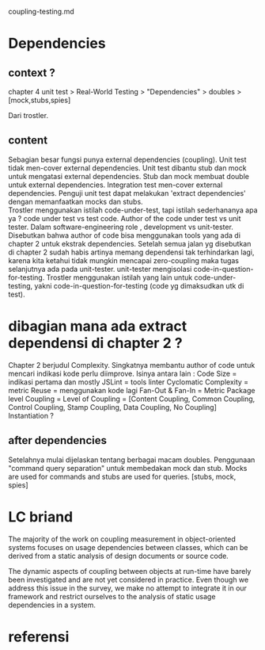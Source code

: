coupling-testing.md
# Dependencies
## context ?
chapter 4 unit test > Real-World Testing > "Dependencies" > doubles > [mock,stubs,spies]

Dari trostler. 

## content
Sebagian besar fungsi punya external dependencies (coupling).
Unit test tidak men-cover external dependencies.
Unit test dibantu stub dan mock untuk mengatasi external dependencies.
Stub dan mock membuat double untuk external dependencies.
Integration test men-cover external dependencies.
Penguji unit test dapat melakukan 'extract dependencies' dengan memanfaatkan mocks dan stubs.  
Trostler menggunakan istilah code-under-test, tapi istilah sederhananya apa ya ?
code under test vs test code.
Author of the code under test vs unit tester.
Dalam software-engineering role , development vs unit-tester.
Disebutkan bahwa author of code bisa menggunakan tools yang ada di chapter 2 untuk ekstrak dependencies.
Setelah semua jalan yg disebutkan di chapter 2 sudah habis artinya  memang dependensi tak terhindarkan lagi, karena kita ketahui tidak mungkin mencapai zero-coupling maka tugas selanjutnya ada pada unit-tester.
unit-tester mengisolasi code-in-question-for-testing.
Trostler menggunakan istilah yang lain untuk code-under-testing, yakni code-in-question-for-testing (code yg dimaksudkan utk di test).

# dibagian mana ada extract dependensi di chapter 2 ?

Chapter 2 berjudul Complexity. Singkatnya membantu author of code untuk mencari indikasi kode perlu diimprove.
Isinya antara lain : 
Code Size = indikasi pertama dan mostly
JSLint = tools linter
Cyclomatic Complexity = metric
Reuse = menggunakan kode lagi
Fan-Out & Fan-In = Metric Package level
Coupling = Level of Coupling =  [Content Coupling, Common Coupling, Control Coupling, Stamp Coupling, Data Coupling, No Coupling]
Instantiation ?

## after dependencies
Setelahnya mulai dijelaskan tentang berbagai macam doubles.
Penggunaan "command query separation" untuk membedakan mock dan stub.
Mocks are used for commands and stubs are used for queries.
[stubs, mock, spies]

# LC briand
The majority of the work on coupling measurement in object-oriented systems focuses on usage dependencies between classes, which can be derived from a static analysis of design documents or source code. 

The dynamic aspects of coupling between objects at run-time have barely been investigated and are not yet considered in practice. Even though we address this issue in the survey, we make no attempt to integrate it in our framework and restrict ourselves to the analysis of static usage dependencies in a system.

# referensi 